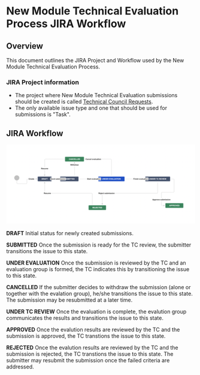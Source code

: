 # New Module Technical Evaluation Process JIRA Workflow

## Overview
This document outlines the JIRA Project and Workflow used by the New Module Technical Evaluation Process.

### JIRA Project information
* The project where New Module Technical Evaluation submissions should be created is called [Technical Council Requests](https://folio-org.atlassian.net/browse/TCR).
* The only available issue type and one that should be used for submissions is "Task".

## JIRA Workflow
![Techical Council Requests Workflow](assets/workflow.png)

**DRAFT** Initial status for newly created submissions.

**SUBMITTED** Once the submission is ready for the TC review, the submitter transitions the issue to this state.

**UNDER EVALUATION** Once the submission is reviewed by the TC and an evaluation group is formed, the TC indicates this by transitioning the issue to this state.

**CANCELLED** If the submitter decides to withdraw the submission (alone or together with the evalation group), he/she transitions the issue to this state.
The submission may be resubmitted at a later time.

**UNDER TC REVIEW** Once the evaluation is complete, the evalution group communicates the results and transitions the issue to this state.

**APPROVED** Once the evalution results are reviewed by the TC and the submission is approved, the TC transtions the issue to this state.

**REJECTED** Once the evalution results are reviewed by the TC and the submission is rejected, the TC transtions the issue to this state. 
The submitter may resubmit the submission once the failed criteria are addressed.
